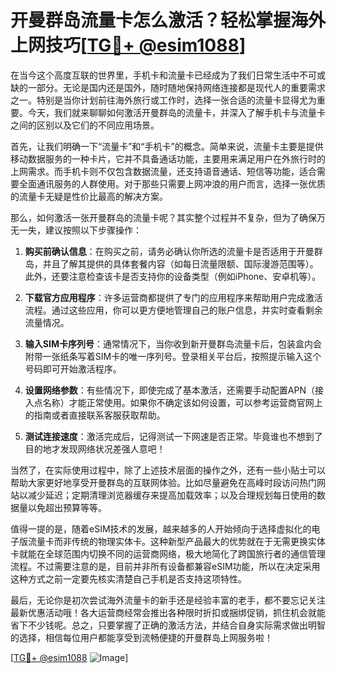 # 开曼群岛流量卡怎么激活？轻松掌握海外上网技巧[[TG💪+ @esim1088](https://t.me/s/esim1088)]

在当今这个高度互联的世界里，手机卡和流量卡已经成为了我们日常生活中不可或缺的一部分。无论是国内还是国外，随时随地保持网络连接都是现代人的重要需求之一。特别是当你计划前往海外旅行或工作时，选择一张合适的流量卡显得尤为重要。今天，我们就来聊聊如何激活开曼群岛的流量卡，并深入了解手机卡与流量卡之间的区别以及它们的不同应用场景。

首先，让我们明确一下“流量卡”和“手机卡”的概念。简单来说，流量卡主要是提供移动数据服务的一种卡片，它并不具备通话功能，主要用来满足用户在外旅行时的上网需求。而手机卡则不仅包含数据流量，还支持语音通话、短信等功能，适合需要全面通讯服务的人群使用。对于那些只需要上网冲浪的用户而言，选择一张优质的流量卡无疑是性价比最高的解决方案。

那么，如何激活一张开曼群岛的流量卡呢？其实整个过程并不复杂，但为了确保万无一失，建议按照以下步骤操作：

1. **购买前确认信息**：在购买之前，请务必确认你所选的流量卡是否适用于开曼群岛，并且了解其提供的具体套餐内容（如每日流量限额、国际漫游范围等）。此外，还要注意检查该卡是否支持你的设备类型（例如iPhone、安卓机等）。

2. **下载官方应用程序**：许多运营商都提供了专门的应用程序来帮助用户完成激活流程。通过这些应用，你可以更方便地管理自己的账户信息，并实时查看剩余流量情况。

3. **输入SIM卡序列号**：通常情况下，当你收到新开曼群岛流量卡后，包装盒内会附带一张纸条写着SIM卡的唯一序列号。登录相关平台后，按照提示输入这个号码即可开始激活程序。

4. **设置网络参数**：有些情况下，即使完成了基本激活，还需要手动配置APN（接入点名称）才能正常使用。如果你不确定该如何设置，可以参考运营商官网上的指南或者直接联系客服获取帮助。

5. **测试连接速度**：激活完成后，记得测试一下网速是否正常。毕竟谁也不想到了目的地才发现网络状况差强人意吧！

当然了，在实际使用过程中，除了上述技术层面的操作之外，还有一些小贴士可以帮助大家更好地享受开曼群岛的互联网体验。比如尽量避免在高峰时段访问热门网站以减少延迟；定期清理浏览器缓存来提高加载效率；以及合理规划每日使用的数据量以免超出预算等等。

值得一提的是，随着eSIM技术的发展，越来越多的人开始倾向于选择虚拟化的电子版流量卡而非传统的物理实体卡。这种新型产品最大的优势就在于无需更换实体卡就能在全球范围内切换不同的运营商网络，极大地简化了跨国旅行者的通信管理流程。不过需要注意的是，目前并非所有设备都兼容eSIM功能，所以在决定采用这种方式之前一定要先核实清楚自己手机是否支持这项特性。

最后，无论你是初次尝试海外流量卡的新手还是经验丰富的老手，都不要忘记关注最新优惠活动哦！各大运营商经常会推出各种限时折扣或捆绑促销，抓住机会就能省下不少钱呢。总之，只要掌握了正确的激活方法，并结合自身实际需求做出明智的选择，相信每位用户都能享受到流畅便捷的开曼群岛上网服务啦！

[[TG💪+ @esim1088](https://t.me/s/esim1088) ![Image](https://i.postimg.cc/4NQfJmqS/Snipaste-2025-05-13-00-14-12.png)]